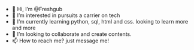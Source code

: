 - 👋 Hi, I’m @Freshgub
- 👀 I’m interested in pursuits a carrier on tech
- 🌱 I’m currently learning python, sql, html and css. looking to learn more and more 
- 💞️ I’m looking to collaborate and create contents.
- 📫 How to reach me? just message me!

<!---
Freshgub/Freshgub is a ✨ special ✨ repository because its `README.md` (this file) appears on your GitHub profile.
You can click the Preview link to take a look at your changes.
--->
